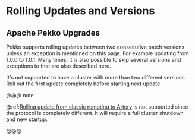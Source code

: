 # Rolling Updates and Versions

## Apache Pekko Upgrades
Pekko supports rolling updates between two consecutive patch versions unless an exception is
mentioned on this page. For example updating from 1.0.0 to 1.0.1. Many times,
it is also possible to skip several versions and exceptions to that are also described here.

It's not supported to have a cluster with more than two different versions. Roll out the first
update completely before starting next update.

@@@ note

@ref:[Rolling update from classic remoting to Artery](../additional/rolling-updates.md#migrating-from-classic-remoting-to-artery) is not supported since the protocol
is completely different. It will require a full cluster shutdown and new startup.

@@@